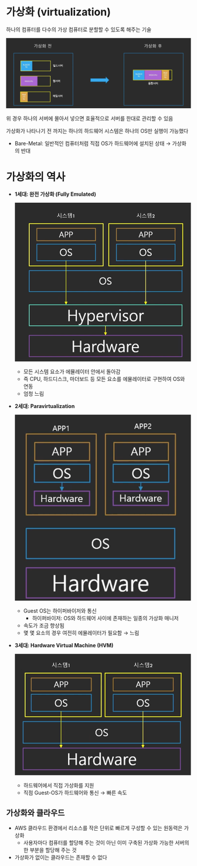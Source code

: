 # 가상화 (virtualization)

하나의 컴퓨터를 다수의 가상 컴퓨터로 분할할 수 있도록 해주는 기술

![Image](./media/5-1.png)

위 경우 하나의 서버에 몰아서 넣으면 효율적으로 서버를 한대로 관리할 수 있음

가상화가 나타나기 전 까지는 하나의 하드웨어 시스템은 하나의 OS만 실행이 가능했다

- Bare-Metal: 일반적인 컴퓨터처럼 직접 OS가 하드웨어에 설치된 상태 → 가상화의 반대

# **가상화의 역사**

- **1세대: 완전 가상화 (Fully Emulated)**
    
    ![Image](./media/5-2.png)
    
    - 모든 시스템 요소가 에뮬레이터 안에서 돌아감
    - 즉 CPU, 하드디스크, 마더보드 등 모든 요소를 에뮬레이터로 구현하여 OS와 연동
    - 엄청 느림
- **2세대: Paravirtualization**
    
    ![Image](./media/5-3.png)
    
    - Guest OS는 하이퍼바이저와 통신
        - 하이퍼바이저: OS와 하드웨어 사이에 존재하는 일종의 가상화 매니저
    - 속도가 조금 향상됨
    - 몇 몇 요소의 경우 여전히 에뮬레이터가 필요함 → 느림
- **3세대: Hardware Virtual Machine (HVM)**
    
    ![Image](./media/5-4.png)
    
    - 하드웨어에서 직접 가상화를 지원
    - 직점 Guest-OS가 하드웨어와 통신 → 빠른 속도

## **가상화와 클라우드**

- AWS 클라우드 환경에서 리소스를 작은 단위로 빠르게 구성할 수 있는 원동력은 가상화
    - 사용자마다 컴퓨터를 할당해 주는 것이 아닌 이미 구축된 가상화 가능한 서버의 한 부분을 할당해 주는 것
- 가상화가 없이는 클라우드는 존재할 수 없다